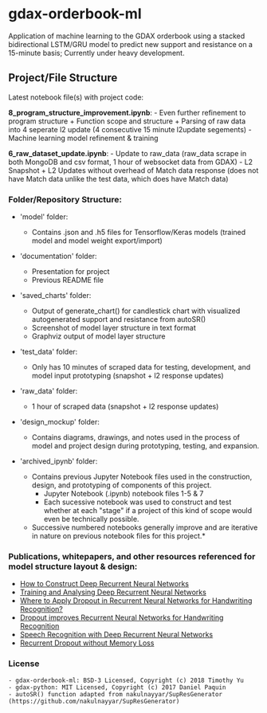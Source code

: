 # gdax-orderbook-ml

Application of machine learning to the GDAX orderbook using a stacked bidirectional LSTM/GRU model to predict new support and resistance on a 15-minute basis; Currently under heavy development. 

## Project/File Structure

Latest notebook file(s) with project code:

**8_program_structure_improvement.ipynb**:
    - Even further refinement to program structure
        + Function scope and structure
        + Parsing of raw data into 4 seperate l2 update (4 consecutive 15 minute l2update segements)
    - Machine learning model refinement & training
    
**6_raw_dataset_update.ipynb**:
    - Update to raw_data (raw_data scrape in both MongoDB and csv format, 1 hour of websocket data from GDAX)
    - L2 Snapshot + L2 Updates without overhead of Match data response (does not have Match data unlike the test data, which does have Match data)
        
### Folder/Repository Structure:  

- 'model' folder:
    - Contains .json and .h5 files for Tensorflow/Keras models (trained model and model weight export/import)

- 'documentation' folder: 
    - Presentation for project
    - Previous README file

- 'saved_charts' folder:
    - Output of generate_chart() for candlestick chart with visualized autogenerated support and resistance from autoSR()
    - Screenshot of model layer structure in text format
    - Graphviz output of model layer structure

- 'test_data' folder: 
    - Only has 10 minutes of scraped data for testing, development, and model input prototyping (snapshot + l2 response updates)

- 'raw_data' folder: 
    - 1 hour of scraped data (snapshot + l2 response updates)

- 'design_mockup' folder: 
    - Contains diagrams, drawings, and notes used in the process of model and project design during prototyping, testing, and expansion.

- 'archived_ipynb' folder: 
    - Contains previous Jupyter Notebook files used in the construction, design, and prototyping of components of this project.
        - Jupyter Notebook (.ipynb) notebook files 1-5 & 7
        - Each sucessive notebook was used to construct and test whether at each "stage" if a project of this kind of scope would even be technically possible. 
    - Successive numbered notebooks generally improve and are iterative in nature on previous notebook files for this project.*

### **Publications, whitepapers, and other resources referenced for model structure layout & design:**

- [How to Construct Deep Recurrent Neural Networks](https://arxiv.org/abs/1312.6026)
- [Training and Analysing Deep Recurrent Neural Networks](https://papers.nips.cc/paper/5166-training-and-analysing-deep-recurrent-neural-networks)
- [Where to Apply Dropout in Recurrent Neural Networks for Handwriting Recognition?](https://pdfs.semanticscholar.org/3061/db5aab0b3f6070ea0f19f8e76470e44aefa5.pdf)
- [Dropout improves Recurrent Neural Networks for Handwriting Recognition](https://arxiv.org/pdf/1312.4569.pdf)
- [Speech Recognition with Deep Recurrent Neural Networks](https://arxiv.org/abs/1303.5778)
- [Recurrent Dropout without Memory Loss](https://arxiv.org/abs/1603.05118)

### License 
    - gdax-orderbook-ml: BSD-3 Licensed, Copyright (c) 2018 Timothy Yu
    - gdax-python: MIT Licensed, Copyright (c) 2017 Daniel Paquin 
    - autoSR() function adapted from nakulnayyar/SupResGenerator (https://github.com/nakulnayyar/SupResGenerator)
